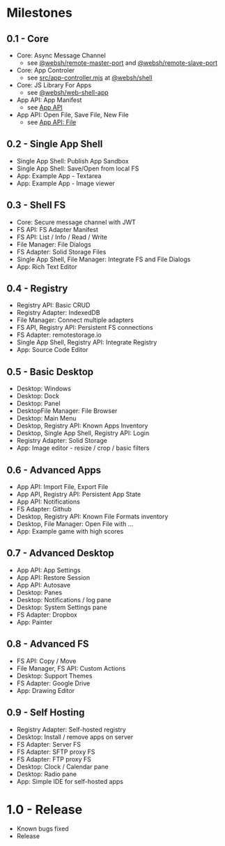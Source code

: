 # Milestones

## 0.1 - Core
* Core: Async Message Channel
  * see [@websh/remote-master-port](/packages/remote-master-port) and [@websh/remote-slave-port](/packages/remote-slave-port)
* Core: App Controler
  * see [src/app-controller.mjs](https://github.com/websh-org/shell/blob/master/src/app-controller.mjs) at [@websh/shell](https://github.com/websh-org/shell)
* Core: JS Library For Apps
  * see [@websh/web-shell-app](/packages/remote-master-port) 
* App API: App Manifest
  * see [App API](/app-api)
* App API: Open File, Save File, New File
  * see [App API: File](/app-api-file)

## 0.2 - Single App Shell
* Single App Shell: Publish App Sandbox
* Single App Shell: Save/Open from local FS
* App: Example App - Textarea
* App: Example App - Image viewer

## 0.3 - Shell FS
* Core: Secure message channel with JWT
* FS API: FS Adapter Manifest
* FS API: List / Info / Read / Write
* File Manager: File Dialogs
* FS Adapter: Solid Storage Files
* Single App Shell, File Manager: Integrate FS and File Dialogs
* App: Rich Text Editor

## 0.4 - Registry
* Registry API: Basic CRUD
* Registry Adapter: IndexedDB
* File Manager: Connect multiple adapters
* FS API, Registry API: Persistent FS connections
* FS Adapter: remotestorage.io
* Single App Shell, Registry API: Integrate Registry
* App: Source Code Editor

## 0.5 - Basic Desktop
* Desktop: Windows
* Desktop: Dock
* Desktop: Panel
* DesktopFile Manager: File Browser
* Desktop: Main Menu
* Desktop, Registry API: Known Apps Inventory
* Desktop, Single App Shell, Registry API: Login
* Registry Adapter: Solid Storage
* App: Image editor - resize / crop / basic filters

## 0.6 - Advanced Apps
* App API: Import File, Export File
* App API, Registry API: Persistent App State
* App API: Notifications
* FS Adapter: Github
* Desktop, Registry API: Known File Formats inventory
* Desktop, File Manager: Open File with ...
* App: Example game with high scores

## 0.7 - Advanced Desktop
* App API: App Settings
* App API: Restore Session
* App API: Autosave
* Desktop: Panes
* Desktop: Notifications / log pane
* Desktop: System Settings pane
* FS Adapter: Dropbox
* App: Painter

## 0.8 - Advanced FS
* FS API: Copy / Move
* File Manager, FS API: Custom Actions
* Desktop: Support Themes
* FS Adapter: Google Drive
* App: Drawing Editor

## 0.9 - Self Hosting
* Registry Adapter: Self-hosted registry
* Desktop: Install / remove apps on server
* FS Adapter: Server FS
* FS Adapter: SFTP proxy FS
* FS Adapter: FTP proxy FS
* Desktop: Clock / Calendar pane
* Desktop: Radio pane
* App: Simple IDE for self-hosted apps

# 1.0 - Release
* Known bugs fixed
* Release
